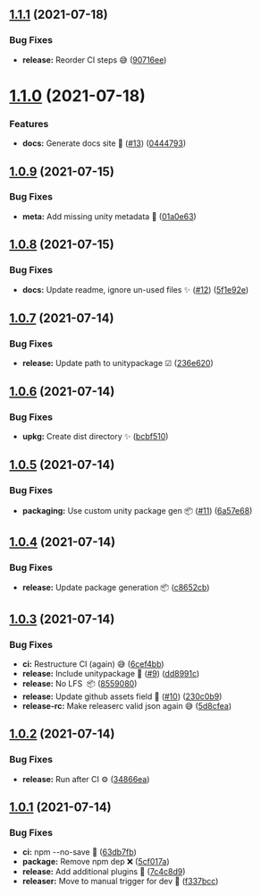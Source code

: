 ## [1.1.1](https://github.com/faster-games/package-template/compare/v1.1.0...v1.1.1) (2021-07-18)


### Bug Fixes

* **release:** Reorder CI steps 😅 ([90716ee](https://github.com/faster-games/package-template/commit/90716ee305b36abdf7d972864dce928700031cec))

# [1.1.0](https://github.com/faster-games/package-template/compare/v1.0.9...v1.1.0) (2021-07-18)


### Features

* **docs:** Generate docs site 📖 ([#13](https://github.com/faster-games/package-template/issues/13)) ([0444793](https://github.com/faster-games/package-template/commit/044479393a82f915dfde6ddb2ea4e7f1c5f05c6d))

## [1.0.9](https://github.com/faster-games/package-template/compare/v1.0.8...v1.0.9) (2021-07-15)


### Bug Fixes

* **meta:** Add missing unity metadata 🍩 ([01a0e63](https://github.com/faster-games/package-template/commit/01a0e63a6fd18a2a2e3b3c52042b81f8fcb79de6))

## [1.0.8](https://github.com/faster-games/package-template/compare/v1.0.7...v1.0.8) (2021-07-15)


### Bug Fixes

* **docs:** Update readme, ignore un-used files ✨ ([#12](https://github.com/faster-games/package-template/issues/12)) ([5f1e92e](https://github.com/faster-games/package-template/commit/5f1e92e78472cf61098aefee6e519287813b2ba1))

## [1.0.7](https://github.com/faster-games/package-template/compare/v1.0.6...v1.0.7) (2021-07-14)


### Bug Fixes

* **release:** Update path to unitypackage ☑ ([236e620](https://github.com/faster-games/package-template/commit/236e6203324c1daafc217ee5768e111797ec129b))

## [1.0.6](https://github.com/faster-games/package-template/compare/v1.0.5...v1.0.6) (2021-07-14)


### Bug Fixes

* **upkg:** Create dist directory ✨ ([bcbf510](https://github.com/faster-games/package-template/commit/bcbf510bad6b7bba173f3111205d1a770f939d08))

## [1.0.5](https://github.com/faster-games/package-template/compare/v1.0.4...v1.0.5) (2021-07-14)


### Bug Fixes

* **packaging:** Use custom unity package gen 📦 ([#11](https://github.com/faster-games/package-template/issues/11)) ([6a57e68](https://github.com/faster-games/package-template/commit/6a57e68699b7c03a34ae73a0d7c18584143f2ef1))

## [1.0.4](https://github.com/faster-games/package-template/compare/v1.0.3...v1.0.4) (2021-07-14)


### Bug Fixes

* **release:** Update package generation 📦 ([c8652cb](https://github.com/faster-games/package-template/commit/c8652cb1a0426e00735b1654aaa418c70c0ce90c))

## [1.0.3](https://github.com/faster-games/package-template/compare/v1.0.2...v1.0.3) (2021-07-14)


### Bug Fixes

* **ci:** Restructure CI (again) 😅 ([6cef4bb](https://github.com/faster-games/package-template/commit/6cef4bb74514ca02bbc4b5e0b7320e125d649d51))
* **release:** Include unitypackage 🎁 ([#9](https://github.com/faster-games/package-template/issues/9)) ([dd8991c](https://github.com/faster-games/package-template/commit/dd8991cd4fc248ad7ba07b63098f8a4ecbbcb728))
* **release:** No LFS  📦 ([8559080](https://github.com/faster-games/package-template/commit/855908023597af3cd6e2b195d5457cbea963de5f))
* **release:** Update github assets field 🐛 ([#10](https://github.com/faster-games/package-template/issues/10)) ([230c0b9](https://github.com/faster-games/package-template/commit/230c0b9533d2608ecec470ec9cf621d0989af7ba))
* **release-rc:** Make releaserc valid json again 😅 ([5d8cfea](https://github.com/faster-games/package-template/commit/5d8cfea0b5c3ac2205f374715b43e0f36cfb80b5))

## [1.0.2](https://github.com/faster-games/package-template/compare/v1.0.1...v1.0.2) (2021-07-14)


### Bug Fixes

* **release:** Run after CI ⚙ ([34866ea](https://github.com/faster-games/package-template/commit/34866ead30a44a5f9a1c8dbbf13a892bf6bd8091))

## [1.0.1](https://github.com/faster-games/package-template/compare/v1.0.0...v1.0.1) (2021-07-14)


### Bug Fixes

* **ci:** npm --no-save 💾 ([63db7fb](https://github.com/faster-games/package-template/commit/63db7fbb1036f4655ee54b72db761b71dec6c589))
* **package:** Remove npm dep ❌ ([5cf017a](https://github.com/faster-games/package-template/commit/5cf017ae2eb1760cff7e01faa07f1d17424350b2))
* **release:** Add additional plugins 🔌 ([7c4c8d9](https://github.com/faster-games/package-template/commit/7c4c8d9de33911def0f8ec5417009e350e4d86f6))
* **releaser:** Move to manual trigger for dev 🧠 ([f337bcc](https://github.com/faster-games/package-template/commit/f337bccac595ac15cbf2db2975e1cd0a166b8fef))
